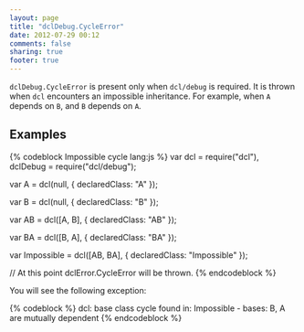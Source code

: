 ```yaml
---
layout: page
title: "dclDebug.CycleError"
date: 2012-07-29 00:12
comments: false
sharing: true
footer: true
---
```


`dclDebug.CycleError` is present only when `dcl/debug` is required. It is thrown when
`dcl` encounters an impossible inheritance. For example, when `A` depends on `B`, and `B` depends on `A`.

## Examples

{% codeblock Impossible cycle lang:js %}
var dcl = require("dcl"),
	dclDebug = require("dcl/debug");

var A = dcl(null, {
  declaredClass: "A"
});

var B = dcl(null, {
  declaredClass: "B"
});

var AB = dcl([A, B], {
  declaredClass: "AB"
});

var BA = dcl([B, A], {
  declaredClass: "BA"
});

var Impossible = dcl([AB, BA], {
  declaredClass: "Impossible"
});

// At this point dclError.CycleError will be thrown.
{% endcodeblock %}

You will see the following exception:

{% codeblock %}
dcl: base class cycle found in: Impossible -
bases: B, A are mutually dependent
{% endcodeblock %}
